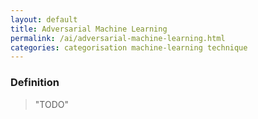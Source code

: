 ```yaml
---
layout: default
title: Adversarial Machine Learning
permalink: /ai/adversarial-machine-learning.html
categories: categorisation machine-learning technique
---
```


### Definition

> "TODO"
